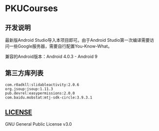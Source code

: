 # PKUCourses
## 开发说明
最新版Android Studio导入本项目即可。由于Android Studio第一次编译需要访问一些Google服务器，需要自行配置You-Know-What。

兼容的Android版本：Android 4.0.3 - Android 9

## 第三方库列表
```
com.r0adkll:slidableactivity:2.0.6
org.jsoup:jsoup:1.11.3
pub.devrel:easypermissions:2.0.0
com.baidu.mobstat:mtj-sdk-circle:3.9.3.1
```

## [LICENSE](./LICENSE)
GNU General Public License v3.0
